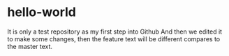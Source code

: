 # hello-world
It is only a test repository as my first step into Github
And then we edited it to make some changes, then the feature text will be different compares to the master text.
